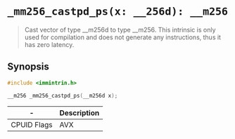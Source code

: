 `_mm256_castpd_ps(x: __256d): __m256`
=====================================

> Cast vector of type __m256d to type __m256. This intrinsic is only used for compilation and does not generate any instructions, thus it has zero latency.

## Synopsis

```c
#include <immintrin.h>

__m256 _mm256_castpd_ps(__m256d x);
```

| -           | Description |
| ----------- | ----------- |
| CPUID Flags | AVX         |
